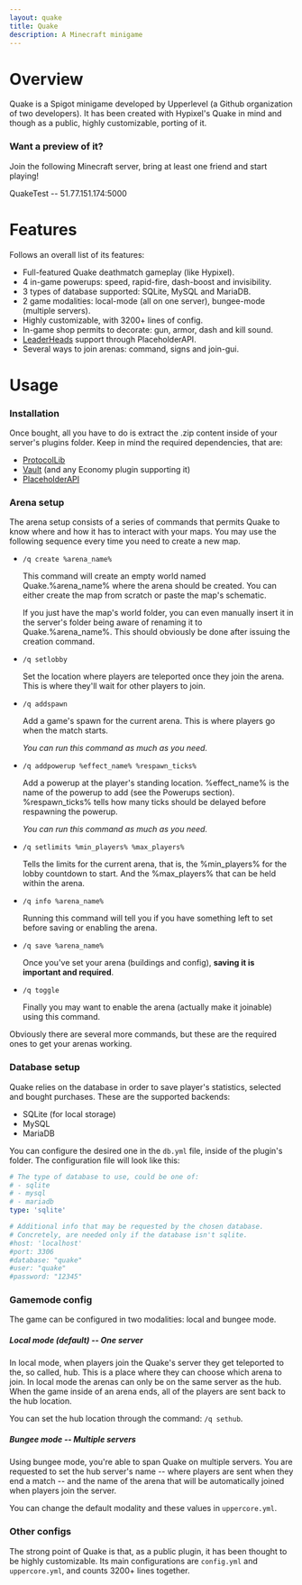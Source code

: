 ```yaml
---
layout: quake
title: Quake
description: A Minecraft minigame
---
```


# Overview

Quake is a Spigot minigame developed by Upperlevel (a Github organization of two developers).
It has been created with Hypixel's Quake in mind and though as a public, highly customizable, porting of it.

### Want a preview of it?

Join the following Minecraft server, bring at least one friend and start playing!

QuakeTest -- 51.77.151.174:5000

# Features

Follows an overall list of its features:
* Full-featured Quake deathmatch gameplay (like Hypixel).
* 4 in-game powerups: speed, rapid-fire, dash-boost and invisibility.
* 3 types of database supported: SQLite, MySQL and MariaDB.
* 2 game modalities: local-mode (all on one server), bungee-mode (multiple servers).
* Highly customizable, with 3200+ lines of config.
* In-game shop permits to decorate: gun, armor, dash and kill sound.
* [LeaderHeads](https://www.spigotmc.org/resources/leaderheads.2079/) support through PlaceholderAPI.
* Several ways to join arenas: command, signs and join-gui.

# Usage

### Installation

Once bought, all you have to do is extract the .zip content inside of your server's plugins folder.
Keep in mind the required dependencies, that are:
* [ProtocolLib](https://www.spigotmc.org/resources/protocollib.1997/)
* [Vault](https://www.spigotmc.org/resources/vault.34315/) (and any Economy plugin supporting it)
* [PlaceholderAPI](https://www.spigotmc.org/resources/placeholderapi.6245/)

### Arena setup

The arena setup consists of a series of commands that permits Quake to know where and how it has to interact
with your maps. You may use the following sequence every time you need to create a new map.

* `/q create %arena_name%`
  
  This command will create an empty world named Quake.%arena_name% where the arena should be created.
  You can either create the map from scratch or paste the map's schematic.
  
  If you just have the map's world folder, you can even manually insert it in the server's folder
  being aware of renaming it to Quake.%arena_name%. This should obviously be done after issuing
  the creation command.

* `/q setlobby`

  Set the location where players are teleported once they join the arena.
  This is where they'll wait for other players to join.

* `/q addspawn` 

  Add a game's spawn for the current arena.
  This is where players go when the match starts.

  *You can run this command as much as you need.*

* `/q addpowerup %effect_name% %respawn_ticks%`

  Add a powerup at the player's standing location.
  %effect_name% is the name of the powerup to add (see the Powerups section).
  %respawn_ticks% tells how many ticks should be delayed before respawning the powerup.
  
  *You can run this command as much as you need.*

* `/q setlimits %min_players% %max_players%`

  Tells the limits for the current arena, that is, the %min_players% for the lobby countdown to start.
  And the %max_players% that can be held within the arena.

* `/q info %arena_name%`

  Running this command will tell you if you have something left to set before saving or enabling the arena.

* `/q save %arena_name%`

  Once you've set your arena (buildings and config), **saving it is important and required**.

* `/q toggle`

  Finally you may want to enable the arena (actually make it joinable) using this command.

Obviously there are several more commands, but these are the required ones to get your arenas working.

### Database setup

Quake relies on the database in order to save player's statistics, selected and bought purchases.
These are the supported backends:
* SQLite (for local storage)
* MySQL
* MariaDB

You can configure the desired one in the `db.yml` file, inside of the plugin's folder.
The configuration file will look like this:

```yml
# The type of database to use, could be one of:
# - sqlite
# - mysql
# - mariadb
type: 'sqlite'

# Additional info that may be requested by the chosen database.
# Concretely, are needed only if the database isn't sqlite.
#host: 'localhost'
#port: 3306
#database: "quake"
#user: "quake"
#password: "12345"
```

### Gamemode config

The game can be configured in two modalities: local and bungee mode.

##### Local mode (default) -- One server

In local mode, when players join the Quake's server they get teleported to the, so called, hub.
This is a place where they can choose which arena to join.
In local mode the arenas can only be on the same server as the hub.
When the game inside of an arena ends, all of the players are sent back to the hub location.

You can set the hub location through the command: `/q sethub`.

##### Bungee mode -- Multiple servers

Using bungee mode, you're able to span Quake on multiple servers.
You are requested to set the hub server's name -- where players are sent when they end a match --
and the name of the arena that will be automatically joined when players join the server.

You can change the default modality and these values in `uppercore.yml`.

### Other configs

The strong point of Quake is that, as a public plugin, it has been thought to be highly customizable.
Its main configurations are `config.yml` and `uppercore.yml`, and counts 3200+ lines together.

